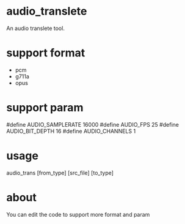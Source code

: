 # audio_translete
An audio translete tool.

# support format
* pcm
* g711a
* opus

# support param
#define AUDIO_SAMPLERATE 16000
#define AUDIO_FPS 25
#define AUDIO_BIT_DEPTH 16
#define AUDIO_CHANNELS 1

# usage
audio_trans [from_type] [src_file] [to_type]

# about
You can edit the code to support more format and param
